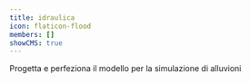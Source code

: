 ```yaml
---
title: idraulica
icon: flaticon-flood
members: []
showCMS: true
---
```


Progetta e perfeziona il modello per la simulazione di alluvioni
